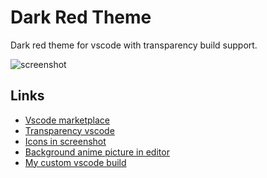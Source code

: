 # Dark Red Theme
Dark red theme for vscode with transparency build support.  

![[screenshot](https://github.com/rogeraabbccdd/vscode-dark-red/blob/master/screenshot.png)](https://raw.githubusercontent.com/rogeraabbccdd/vscode-dark-red/master/screenshot.png)

## Links
- [Vscode marketplace](https://marketplace.visualstudio.com/items?itemName=rogeraabbccdd.dark-red-theme)
- [Transparency vscode](https://github.com/microsoft/vscode/pull/52707)
- [Icons in screenshot](https://marketplace.visualstudio.com/items?itemName=emmanuelbeziat.vscode-great-icons)
- [Background anime picture in editor](https://marketplace.visualstudio.com/items?itemName=shalldie.background)
- [My custom vscode build](https://github.com/rogeraabbccdd/vscode/releases/tag/custom.2)